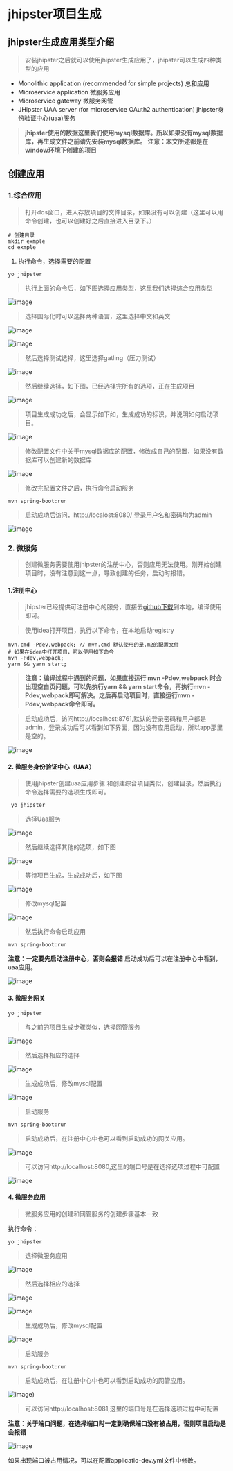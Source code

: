 # jhipster项目生成

## jhipster生成应用类型介绍
> 安装jhipster之后就可以使用jhipster生成应用了，jhipster可以生成四种类型的应用

- Monolithic application (recommended for simple projects) 总和应用
- Microservice application 微服务应用
- Microservice gateway 微服务网管
- JHipster UAA server (for microservice OAuth2 authentication) jhipster身份验证中心(uaa)服务

> **jhipster使用的数据这里我们使用mysql数据库。所以如果没有mysql数据库，再生成文件之前请先安装mysql数据库。**
**注意：本文所述都是在window环境下创建的项目**

## 创建应用

### 1.综合应用
> 打开dos窗口，进入存放项目的文件目录，如果没有可以创建（这里可以用命令创建，也可以创建好之后直接进入目录下。）

```
# 创建目录
mkdir exmple
cd exmple

```
1. 执行命令，选择需要的配置

```
yo jhipster
```
> 执行上面的命令后，如下图选择应用类型，这里我们选择综合应用类型  

![image](https://github.com/hollycrm-td/hollycrm-td.github.io/raw/master/docs/images/create-project-1.png)

> 选择国际化时可以选择两种语言，这里选择中文和英文

![image](https://github.com/hollycrm-td/hollycrm-td.github.io/raw/master/docs/images/create-project-2.png)


![image](https://github.com/hollycrm-td/hollycrm-td.github.io/raw/master/docs/images/create-project-3.png)

> 然后选择测试选择，这里选择gatling（压力测试）

![image](https://github.com/hollycrm-td/hollycrm-td.github.io/raw/master/docs/images/create-project-4.png)


> 然后继续选择，如下图，已经选择完所有的选项，正在生成项目

![image](https://github.com/hollycrm-td/hollycrm-td.github.io/raw/master/docs/images/create-project-5.png)

> 项目生成成功之后，会显示如下如，生成成功的标识，并说明如何启动项目。

![image](https://github.com/hollycrm-td/hollycrm-td.github.io/raw/master/docs/images/create-project-6.png)
 
> 修改配置文件中关于mysql数据库的配置，修改成自己的配置，如果没有数据库可以创建新的数据库

![image](https://github.com/hollycrm-td/hollycrm-td.github.io/raw/master/docs/images/create-project-7.png)

> 修改完配置文件之后，执行命令启动服务

```
mvn spring-boot:run
```

> 启动成功后访问，http://localost:8080/
登录用户名和密码均为admin

![image](https://github.com/hollycrm-td/hollycrm-td.github.io/raw/master/docs/images/create-project-8.png)
 
### 2. 微服务
> 创建微服务需要使用jhipster的注册中心，否则应用无法使用。刚开始创建项目时，没有注意到这一点，导致创建的任务，启动时报错。

#### 1.注册中心
> jhipster已经提供可注册中心的服务，直接去[github下载](https://github.com/jhipster/jhipster-registry.git)到本地，编译使用即可。

> 使用idea打开项目，执行以下命令，在本地启动registry

```
mvn.cmd -Pdev,webpack; // mvn.cmd 默认使用的是.m2的配置文件
# 如果在idea中打开项目，可以使用如下命令
mvn -Pdev,webpack;
yarn && yarn start;

```

> **注意：编译过程中遇到的问题，如果直接运行
mvn -Pdev,webpack 时会出现空白页问题，可以先执行yarn && yarn start命令，再执行mvn -Pdev,webpack即可解决。之后再启动项目时，直接运行mvn -Pdev,webpack命令即可。**

> 启动成功后，访问http://localhost:8761,默认的登录密码和用户都是admin，登录成功后可以看到如下界面，因为没有应用启动，所以app那里是空的。

![image](https://github.com/hollycrm-td/hollycrm-td.github.io/raw/master/docs/images/create-project-9.png)

#### 2. 微服务身份验证中心（UAA）
> 使用jhipster创建uaa应用步骤
和创建综合项目类似，创建目录，然后执行命令选择需要的选项生成即可。

```
 yo jhipster
```

> 选择Uaa服务

![image](https://github.com/hollycrm-td/hollycrm-td.github.io/raw/master/docs/images/create-project-10.png)

> 然后继续选择其他的选项，如下图

![image](https://github.com/hollycrm-td/hollycrm-td.github.io/raw/master/docs/images/create-project-11.png)

> 等待项目生成，生成成功后，如下图

![image](https://github.com/hollycrm-td/hollycrm-td.github.io/raw/master/docs/images/create-project-12.png)

> 修改mysql配置

![image](https://github.com/hollycrm-td/hollycrm-td.github.io/raw/master/docs/images/create-project-13.png)

> 然后执行命令启动应用

```
mvn spring-boot:run
```

**注意：一定要先启动注册中心，否则会报错**
启动成功后可以在注册中心中看到，uaa应用。

![image](https://github.com/hollycrm-td/hollycrm-td.github.io/raw/master/docs/images/create-project-14.png)

#### 3. 微服务网关

```
yo jhipster
```

> 与之前的项目生成步骤类似，选择网管服务

![image](https://github.com/hollycrm-td/hollycrm-td.github.io/raw/master/docs/images/create-project-15.png)

> 然后选择相应的选择

![image](https://github.com/hollycrm-td/hollycrm-td.github.io/raw/master/docs/images/create-project-16.png)

> 生成成功后，修改mysql配置

![image](https://github.com/hollycrm-td/hollycrm-td.github.io/raw/master/docs/images/create-project-13.png)

> 启动服务

```
mvn spring-boot:run
```

> 启动成功后，在注册中心中也可以看到启动成功的网关应用。

![image](https://github.com/hollycrm-td/hollycrm-td.github.io/raw/master/docs/images/create-project-17.png)

> 可以访问http://localhost:8080,这里的端口号是在选择选项过程中可配置

![image](https://github.com/hollycrm-td/hollycrm-td.github.io/raw/master/docs/images/create-project-18.png)

#### 4. 微服务应用

> 微服务应用的创建和网管服务的创建步骤基本一致

执行命令：
```
yo jhipster
```

> 选择微服务应用

![image](https://github.com/hollycrm-td/hollycrm-td.github.io/raw/master/docs/images/create-project-19.png)

> 然后选择相应的选择

![image](https://github.com/hollycrm-td/hollycrm-td.github.io/raw/master/docs/images/create-project-21.png)

![image](https://github.com/hollycrm-td/hollycrm-td.github.io/raw/master/docs/images/create-project-20.png)

> 生成成功后，修改mysql配置

![image](https://github.com/hollycrm-td/hollycrm-td.github.io/raw/master/docs/images/create-project-22.png)

> 启动服务

```
mvn spring-boot:run
```

> 启动成功后，在注册中心中也可以看到启动成功的网管应用。

![image](https://github.com/hollycrm-td/hollycrm-td.github.io/raw/master/docs/images/create-project-23.png))

> 可以访问http://localhost:8081,这里的端口号是在选择选项过程中可配置


**注意：关于端口问题，在选择端口时一定到确保端口没有被占用，否则项目启动是会报错**

![image](https://github.com/hollycrm-td/hollycrm-td.github.io/raw/master/docs/images/create-project-24.png)

如果出现端口被占用情况，可以在配置applicatio-dev.yml文件中修改。
